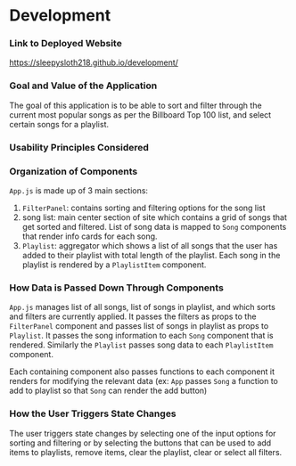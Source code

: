 # Development

### Link to Deployed Website
https://sleepysloth218.github.io/development/

### Goal and Value of the Application
The goal of this application is to be able to sort and filter through the current most popular songs as per the Billboard Top 100 list, and select certain songs for a playlist.

### Usability Principles Considered


### Organization of Components
`App.js` is made up of 3 main sections:
1. `FilterPanel`: contains sorting and filtering options for the song list
2. song list: main center section of site which contains a grid of songs that get sorted and filtered. List of song data is mapped to `Song` components that render info cards for each song.
3. `Playlist`: aggregator which shows a list of all songs that the user has added to their playlist with total length of the playlist. Each song in the playlist is rendered by a `PlaylistItem` component.

### How Data is Passed Down Through Components
`App.js` manages list of all songs, list of songs in playlist, and which sorts and filters are currently applied. It passes the filters as props to the `FilterPanel` component and passes list of songs in playlist as props to `Playlist`. It passes the song information to each `Song` component that is rendered. Similarly the `Playlist` passes song data to each `PlaylistItem` component.

Each containing component also passes functions to each component it renders for modifying the relevant data (ex: `App` passes `Song` a function to add to playlist so that `Song` can render the add button)

### How the User Triggers State Changes
The user triggers state changes by selecting one of the input options for sorting and filtering or by selecting the buttons that can be used to add items to playlists, remove items, clear the playlist, clear or select all filters.
